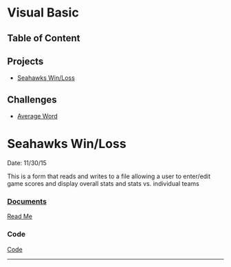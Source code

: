 # Visual Basic
## Table of Content

## Projects
* [Seahawks Win/Loss](#Seahawks-Win/Loss)

## Challenges
* [Average Word](#Average-Word)

# Seahawks Win/Loss
Date: 11/30/15

This is a form that reads and writes to a file allowing a user to enter/edit game scores
and display overall stats and stats vs. individual teams

### <ins>Documents</ins>
[Read Me](HawksWinLoss/Seahawks.docx)

### Code
[Code](HawksWinLoss/HawksWinLoss/Form1.vb)


_________________________________________________________________________________
